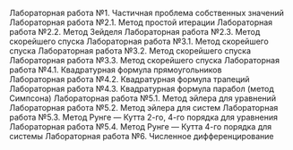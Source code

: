 Лабораторная работа №1. Частичная проблема собственных значений						
Лабораторная работа №2.1. Метод простой итерации
Лабораторная работа №2.2. Метод Зейделя
Лабораторная работа №2.3. Метод скорейшего спуска
Лабораторная работа №3.1. Метод скорейшего спуска
Лабораторная работа №3.2. Метод скорейшего спуска
Лабораторная работа №3.3. Метод скорейшего спуска
Лабораторная работа №4.1. Квадратурная формула прямоугольников					
Лабораторная работа №4.2. Квадратурная формула трапеций
Лабораторная работа №4.3. Квадратурная формула парабол (метод Симпсона)
Лабораторная работа №5.1. Метод эйлера для уравнений
Лабораторная работа №5.2. Метод эйлера для систем
Лабораторная работа №5.3. Метод Рунге — Кутта 2-го, 4-го порядка для уравнения
Лабораторная работа №5.4. Метод Рунге — Кутта 4-го порядка для системы
Лабораторная работа №6. Численное дифференцирование
